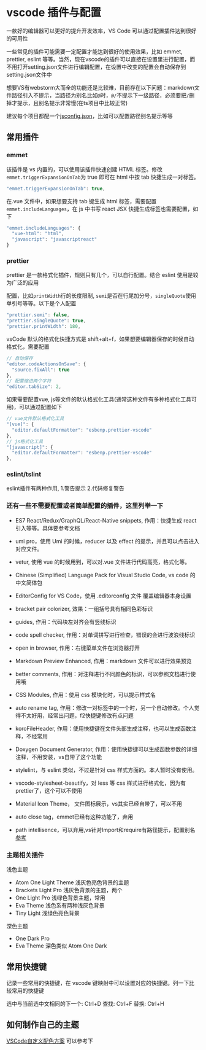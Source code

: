 # vscode 插件与配置

一款好的编辑器可以更好的提升开发效率，VS Code 可以通过配置插件达到很好的可用性

一些常见的插件可能需要一定配置才能达到很好的使用效果，比如 emmet, prettier, eslint 等等。当然，现在vscode的插件可以直接在设置里进行配置，而不用打开setting.json文件进行编辑配置，在设置中改变的配置会自动保存到setting.json文件中

想要VS有webstorm大而全的功能还是比较难，目前存在以下问题：markdown文件路径引入不提示，当路径为别名比如`@`时，`@/`不提示下一级路径，必须要把`/`删掉才提示，且别名提示非常慢(在ts项目中比较正常)

建议每个项目都配一个[jsconfig.json](https://code.visualstudio.com/docs/languages/jsconfig)，比如可以配置路径别名提示等等

## 常用插件

### emmet

该插件是 vs 内置的，可以使用该插件快速创建 HTML 标签。修改`emmet.triggerExpansionOnTab`为 true 即可在 html 中按 tab 快捷生成一对标签。

```js
"emmet.triggerExpansionOnTab": true,
```

在.vue 文件中，如果想要支持 tab 键生成 html 标签，需要配置`emmet.includeLanguages`，在 js 中书写 react JSX 快捷生成标签也需要配置，如下

```js
"emmet.includeLanguages": {
  "vue-html": "html",
  "javascript": "javascriptreact"
}
```

### prettier

prettier 是一款格式化插件，规则只有几个，可以自行配置。结合 eslint 使用是较为广泛的应用

配置，比如`printWidth`行的长度限制, `semi`是否在行尾加分号，`singleQuote`使用单引号等等。以下是个人配置

```js
"prettier.semi": false,
"prettier.singleQuote": true,
"prettier.printWidth": 180,
```

vsCode 默认的格式化快捷方式是 shift+alt+f，如果想要编辑器保存的时候自动格式化，需要配置

```js
// 自动保存
"editor.codeActionsOnSave": {
  "source.fixAll": true
},
// 配置缩进两个字符
"editor.tabSize": 2,
```

如果需要配置vue, js等文件的默认格式化工具(通常这种文件有多种格式化工具可用)，可以通过配置如下

```js
// vue文件默认格式化工具
"[vue]": {
  "editor.defaultFormatter": "esbenp.prettier-vscode"
},
// js格式化工具
"[javascript]": {
  "editor.defaultFormatter": "esbenp.prettier-vscode"
},
```

### eslint/tslint

eslint插件有两种作用, 1.警告提示 2.代码修复警告

### 还有一些不需要配置或者简单配置的插件，这里列举一下

- ES7 React/Redux/GraphQL/React-Native snippets, 作用：快捷生成 react 引入等等。具体要参考文档

- umi pro，使用 Umi 的时候，reducer 以及 effect 的提示，并且可以点击进入对应文件。

- vetur, 使用 vue 的时候用到，可以对.vue 文件进行代码高亮，格式化等。

- Chinese (Simplified) Language Pack for Visual Studio Code, vs code 的中文简体包

- EditorConfig for VS Code，使用 .editorconfig 文件 覆盖编辑器本身设置
- bracket pair colorizer, 效果：一组括号具有相同色彩标识
- guides, 作用：代码块左对齐会有竖线标识
- code spell checker, 作用：对单词拼写进行检查，错误的会进行波浪线标识
- open in browser, 作用：右键菜单文件在浏览器打开
- Markdown Preview Enhanced, 作用：markdown 文件可以进行效果预览
- better comments, 作用：对注释进行不同颜色的标识，可以参照文档进行使用哦
- CSS Modules, 作用：使用 css 模块化时，可以提示样式名
- auto rename tag, 作用：修改一对标签中的一个时，另一个自动修改。个人觉得不太好用，经常出问题，f2快捷键修改有点问题
- koroFileHeader, 作用：使用快捷键在文件头部生成注释，也可以生成函数注释，不经常用
- Doxygen Document Generator, 作用：使用快捷键可以生成函数参数的详细注释，不用安装，vs自带了这个功能
- stylelint，与 eslint 类似，不过是针对 css 样式方面的。本人暂时没有使用。
- vscode-stylesheet-beautify，对 less 等 css 样式进行格式化，因为有prettier了，这个可以不使用
- Material Icon Theme， 文件图标展示，vs其实已经自带了，可以不用
- auto close tag，emmet已经有这种功能了，弃用
- path intellisence，可以弃用,vs针对Import和require有路径提示，配置别名[参考](https://code.visualstudio.com/docs/languages/jsconfig)

### 主题相关插件

浅色主题

- Atom One Light Theme 浅灰色亮色背景的主题
- Brackets Light Pro 浅灰色背景的主题，两个
- One Light Pro 浅绿色背景主题，常用
- Eva Theme 浅色系有两种浅灰色背景
- Tiny Light 浅绿色亮色背景

深色主题

- One Dark Pro
- Eva Theme 深色类似 Atom One Dark

## 常用快捷键

记录一些常用的快捷键，在 vscode 键映射中可以设置对应的快捷键。列一下比较常用的快捷键

选中与当前选中文相同的下一个: Ctrl+D
查找: Ctrl+F
替换: Ctrl+H

## 如何制作自己的主题

[VSCode自定义配色方案](https://www.cnblogs.com/garvenc/p/vscode_customize_color_theme.html) 可以参考下
